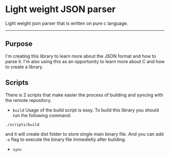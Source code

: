 # Light weight JSON parser

Light weight json parser that is written on pure c language.

---

## Purpose

I'm creating this library to learn more about the JSON format and how to parse it. I'm also using this as an opportunity to learn more about C and how to create a library.

## Scripts

There is 2 scripts that make easier the process of building and syncing with the remote repository.

* `build`
Usage of the build script is easy. To build this library you should run the following command:
```bash
./scripts/build
```
and it will create dist folder to store single main binary file. And you can add `-e` flag to execute the binary file immedietly after building.
* `sync`
